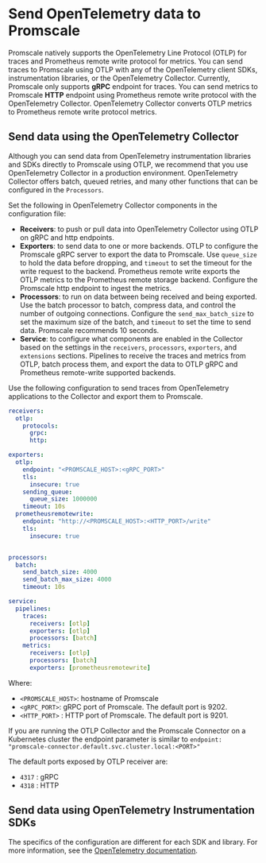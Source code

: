 # Send OpenTelemetry data to Promscale
Promscale natively supports the OpenTelemetry Line Protocol (OTLP) for traces
and Prometheus remote write protocol for metrics. You can send traces to
Promscale using OTLP with any of the OpenTelemetry client SDKs, instrumentation
libraries, or the OpenTelemetry Collector. Currently, Promscale only supports
**gRPC** endpoint for traces. You can send metrics to Promscale
**HTTP** endpoint using Prometheus remote write protocol with the OpenTelemetry
Collector. OpenTelemetry Collector converts OTLP metrics to Prometheus remote
write protocol metrics.

## Send data using the OpenTelemetry Collector
Although you can send data from OpenTelemetry instrumentation libraries and
SDKs directly to Promscale using OTLP, we recommend that you use OpenTelemetry
Collector in a production environment. OpenTelemetry Collector offers batch,
queued retries, and many other functions that can be configured in the `Processors`.

Set the following in OpenTelemetry Collector components in the configuration file:
  * **Receivers**: to push or pull data into OpenTelemetry Collector using OTLP
    on gRPC and http endpoints.
  * **Exporters**: to send data to one or more backends. OTLP to configure the
    Promscale gRPC server to export the data to Promscale. Use `queue_size` to
    hold the data before dropping, and `timeout` to set the timeout for the
    write request to the backend. Prometheus remote write exports the OTLP
    metrics to the Prometheus remote storage backend. Configure the Promscale
    http endpoint to ingest the metrics. 
  * **Processors**: to run on data between being received and being exported.
    Use the batch processor to batch, compress data, and control the number of
    outgoing connections. Configure the `send_max_batch_size` to set the maximum
    size of the batch, and `timeout` to set the time to send data. Promscale
    recommends 10 seconds.
  * **Service**: to configure what components are enabled in the Collector based
    on the settings in the `receivers`, `processors`, `exporters`, and
    `extensions` sections. Pipelines to receive the traces and metrics from OTLP,
    batch process them, and export the data to OTLP gRPC and Prometheus remote-write
    supported backends.

Use the following configuration to send traces from OpenTelemetry applications
to the Collector and export them to Promscale.
```yaml
receivers:
  otlp:
    protocols:
      grpc:
      http:

exporters:
  otlp:
    endpoint: "<PROMSCALE_HOST>:<gRPC_PORT>"
    tls:
      insecure: true
    sending_queue:
      queue_size: 1000000
    timeout: 10s
  prometheusremotewrite:
    endpoint: "http://<PROMSCALE_HOST>:<HTTP_PORT>/write"
    tls:
      insecure: true


processors:
  batch:
    send_batch_size: 4000
    send_batch_max_size: 4000
    timeout: 10s

service:
  pipelines:
    traces:
      receivers: [otlp]
      exporters: [otlp]
      processors: [batch]
    metrics:
      receivers: [otlp]
      processors: [batch]
      exporters: [prometheusremotewrite]
```

Where: 
* `<PROMSCALE_HOST>`: hostname of Promscale
* `<gRPC_PORT>`: gRPC port of Promscale. The default port is 9202.  
* `<HTTP_PORT>` : HTTP port of Promscale. The default port is 9201.

If you are running the OTLP Collector and the Promscale Connector on a
Kubernetes cluster the endpoint parameter is similar to `endpoint:
"promscale-connector.default.svc.cluster.local:<PORT>"`

The default ports exposed by OTLP receiver are:
* `4317` : gRPC
* `4318` : HTTP

## Send data using OpenTelemetry Instrumentation SDKs

The specifics of the configuration are different for each SDK and library. For
more information, see the [OpenTelemetry documentation][otel-docs].

[otel-docs]: https://opentelemetry.io/docs/instrumentation/


